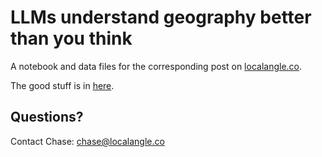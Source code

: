# LLMs understand geography better than you think

A notebook and data files for the corresponding post on [localangle.co](https://localangle.co).

The good stuff is in [here](https://github.com/localangle/post-llm-geography/blob/main/geography_analysis.ipynb).

## Questions?

Contact Chase: chase@localangle.co
